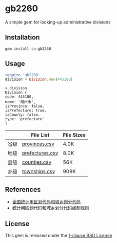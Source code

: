 # gb2260

A simple gem for looking-up administrative divisions

## Installation

```shell
gem install cn-gb2260
```

## Usage

```ruby
require 'gb2260'
division = Division.new(445100)
```

```
> division
Division {
code: 445100,
name: '潮州市',
isProvince: false,
isPrefecture: true,
isCounty: false,
type: 'prefecture'
}
```

|      | File List                               | File Sizes |
| ---- | --------------------------------------- | ---------- |
| 省级 | [provinces.csv](./db/provinces.csv)     | 4.0K       |
| 地级 | [prefectures.csv](./db/prefectures.csv) | 8.0K       |
| 县级 | [counties.csv](./db/counties.csv)       | 56K        |
| 乡级 | [townships.csv](./db/townships.csv)     | 908K       |

## References

- [全国统计用区划代码和城乡划分代码](https://www.stats.gov.cn/sj/tjbz/tjyqhdmhcxhfdm/2023/index.html)
- [统计用区划代码和城乡划分代码编制规则](https://www.stats.gov.cn/sj/tjbz/gjtjbz/202302/t20230213_1902741.html)

## License

This gem is released under the [1-clause BSD License](https://opensource.org/license/bsd-1-clause)
